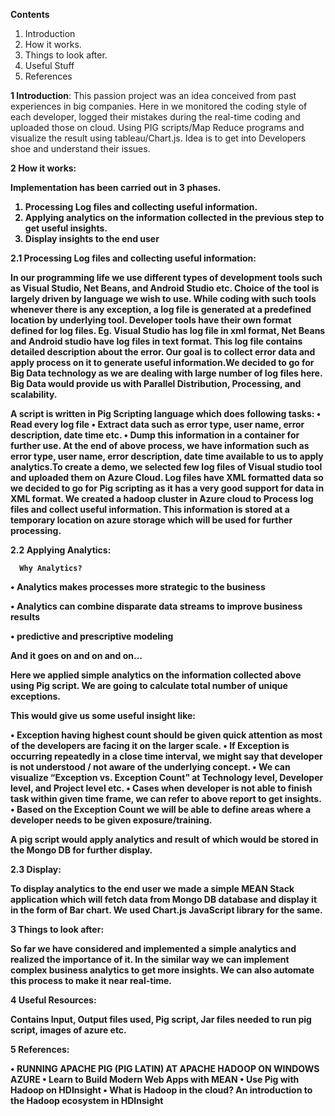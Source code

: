 <b>Contents</b>

1.	Introduction
2.	How it works.
3.	Things to look after. 
4.	Useful Stuff
5.	References

<b>1 Introduction</b>:
This passion project was an idea conceived from past experiences in big companies. 
Here in we monitored the coding style of each developer, logged their mistakes during the real-time coding and uploaded those on cloud.
Using PIG scripts/Map Reduce programs and visualize the result using tableau/Chart.js. 
Idea is to get into Developers shoe and understand their issues.

<b>2 How it works:<b>

Implementation has been carried out in 3 phases.
1. Processing Log files and collecting useful information.
2. Applying analytics on the information collected in the previous step to get useful insights.
3. Display insights to the end user 

<b>2.1 Processing Log files and collecting useful information:</b> 

In our programming life we use different types of development tools such as Visual Studio, Net Beans, and Android Studio etc. 
Choice of the tool is largely driven by language we wish to use. While coding with such tools whenever there is any exception,
a log file is generated at a predefined location by underlying tool. Developer tools have their own format defined for log files.
Eg.  Visual Studio has log file in xml format, Net Beans and Android studio have log files in text format. This log file contains
detailed description about the error.
   Our goal is to collect error data and apply process on it to generate useful information.We decided to go for Big Data technology 
as we are dealing with large number of log files here.
Big Data would provide us with Parallel Distribution, Processing, and scalability.

A script is written in Pig Scripting language which does following tasks:
•	Read every log file
•	Extract data such as error type, user name, error description, date time etc. 
•	Dump this information in a container for further use.
At the end of above process, we have information such as error type, user name, error description, date time available to us to 
apply analytics.To create a demo, we selected few log files of Visual studio tool and uploaded them on Azure Cloud.
Log files have XML formatted data so we decided to go for Pig scripting as it has a very good support for data in XML format.
We created a hadoop cluster in Azure cloud to Process log files and collect useful information. 
This information is stored at a temporary location on azure storage which will be used for further processing. 

<b>2.2 Applying Analytics:</b>

      Why Analytics?
•	Analytics makes processes more strategic to the business

•	Analytics can combine disparate data streams to improve business results

•	predictive and prescriptive modeling

And it goes on and on and on…

Here we applied simple analytics on the information collected above using Pig script.
We are going to calculate total number of unique exceptions. 

This would give us some useful insight like:

•	Exception having highest count should be given quick attention as most of the developers are facing it on the larger scale.
•	If Exception is occurring repeatedly in a close time interval, we might say that developer is not understood / not aware of the underlying concept.
•	We can visualize “Exception vs. Exception Count” at Technology level, Developer level, and Project level etc.
•	Cases when developer is not able to finish task within given time frame, we can refer to above report to get insights.
•	Based on the Exception Count we will be able to define areas where a developer needs to be given exposure/training.

A pig script would apply analytics and result of which would be stored in the Mongo DB for further display.

2.3 Display:

To display analytics to the end user we made a simple MEAN Stack application which will fetch data from 
Mongo DB database and display it in the form of Bar chart. We used Chart.js JavaScript library for the same.

3   Things to look after: 

So far we have considered and implemented a simple analytics and realized the importance of it. 
In the similar way we can implement complex business analytics to get more insights.
We can also automate this process to make it near real-time. 

4    Useful Resources:
 
Contains Input, Output files used, Pig script, Jar files needed to run pig script, images of azure etc.

5    References:

•	RUNNING APACHE PIG (PIG LATIN) AT APACHE HADOOP ON WINDOWS AZURE
•	Learn to Build Modern Web Apps with MEAN
•	Use Pig with Hadoop on HDInsight
•	What is Hadoop in the cloud? An introduction to the Hadoop ecosystem in HDInsight


